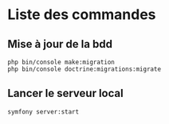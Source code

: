 # Liste des commandes

## Mise à jour de la bdd
    php bin/console make:migration
    php bin/console doctrine:migrations:migrate

## Lancer le serveur local
    symfony server:start
